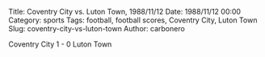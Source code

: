 Title: Coventry City vs. Luton Town, 1988/11/12
Date: 1988/11/12 00:00
Category: sports
Tags: football, football scores, Coventry City, Luton Town
Slug: coventry-city-vs-luton-town
Author: carbonero


Coventry City 1 - 0 Luton Town
